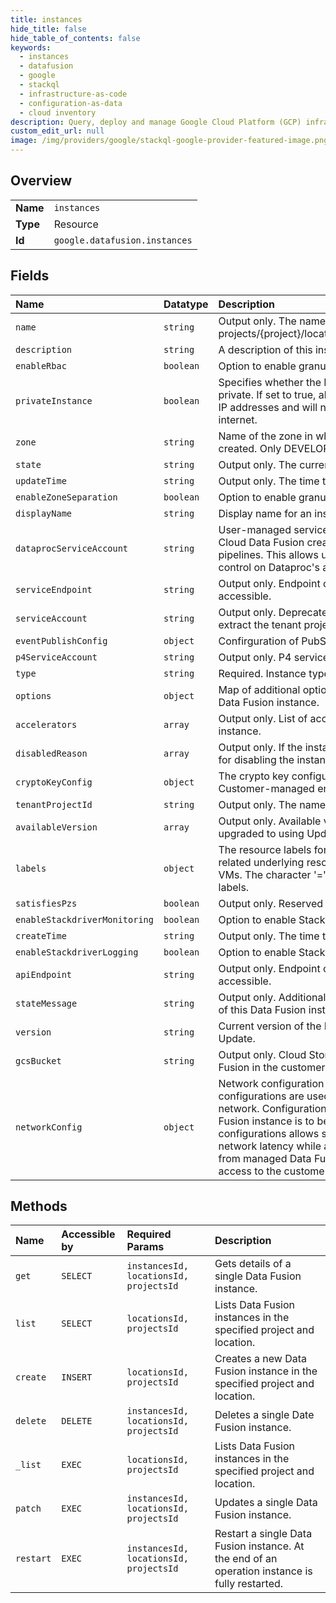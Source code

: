 ```yaml
---
title: instances
hide_title: false
hide_table_of_contents: false
keywords:
  - instances
  - datafusion
  - google    
  - stackql
  - infrastructure-as-code
  - configuration-as-data
  - cloud inventory
description: Query, deploy and manage Google Cloud Platform (GCP) infrastructure and resources using SQL
custom_edit_url: null
image: /img/providers/google/stackql-google-provider-featured-image.png
---
```

  
    

## Overview
<table><tbody>
<tr><td><b>Name</b></td><td><code>instances</code></td></tr>
<tr><td><b>Type</b></td><td>Resource</td></tr>
<tr><td><b>Id</b></td><td><code>google.datafusion.instances</code></td></tr>
</tbody></table>

## Fields
| Name | Datatype | Description |
|:-----|:---------|:------------|
| `name` | `string` | Output only. The name of this instance is in the form of projects/&#123;project&#125;/locations/&#123;location&#125;/instances/&#123;instance&#125;. |
| `description` | `string` | A description of this instance. |
| `enableRbac` | `boolean` | Option to enable granular role-based access control. |
| `privateInstance` | `boolean` | Specifies whether the Data Fusion instance should be private. If set to true, all Data Fusion nodes will have private IP addresses and will not be able to access the public internet. |
| `zone` | `string` | Name of the zone in which the Data Fusion instance will be created. Only DEVELOPER instances use this field. |
| `state` | `string` | Output only. The current state of this Data Fusion instance. |
| `updateTime` | `string` | Output only. The time the instance was last updated. |
| `enableZoneSeparation` | `boolean` | Option to enable granular zone separation. |
| `displayName` | `string` | Display name for an instance. |
| `dataprocServiceAccount` | `string` | User-managed service account to set on Dataproc when Cloud Data Fusion creates Dataproc to run data processing pipelines. This allows users to have fine-grained access control on Dataproc's accesses to cloud resources. |
| `serviceEndpoint` | `string` | Output only. Endpoint on which the Data Fusion UI is accessible. |
| `serviceAccount` | `string` | Output only. Deprecated. Use tenant_project_id instead to extract the tenant project ID. |
| `eventPublishConfig` | `object` | Confirguration of PubSubEventWriter. |
| `p4ServiceAccount` | `string` | Output only. P4 service account for the customer project. |
| `type` | `string` | Required. Instance type. |
| `options` | `object` | Map of additional options used to configure the behavior of Data Fusion instance. |
| `accelerators` | `array` | Output only. List of accelerators enabled for this CDF instance. |
| `disabledReason` | `array` | Output only. If the instance state is DISABLED, the reason for disabling the instance. |
| `cryptoKeyConfig` | `object` | The crypto key configuration. This field is used by the Customer-managed encryption keys (CMEK) feature. |
| `tenantProjectId` | `string` | Output only. The name of the tenant project. |
| `availableVersion` | `array` | Output only. Available versions that the instance can be upgraded to using UpdateInstanceRequest. |
| `labels` | `object` | The resource labels for instance to use to annotate any related underlying resources such as Compute Engine VMs. The character '=' is not allowed to be used within the labels. |
| `satisfiesPzs` | `boolean` | Output only. Reserved for future use. |
| `enableStackdriverMonitoring` | `boolean` | Option to enable Stackdriver Monitoring. |
| `createTime` | `string` | Output only. The time the instance was created. |
| `enableStackdriverLogging` | `boolean` | Option to enable Stackdriver Logging. |
| `apiEndpoint` | `string` | Output only. Endpoint on which the REST APIs is accessible. |
| `stateMessage` | `string` | Output only. Additional information about the current state of this Data Fusion instance if available. |
| `version` | `string` | Current version of the Data Fusion. Only specifiable in Update. |
| `gcsBucket` | `string` | Output only. Cloud Storage bucket generated by Data Fusion in the customer project. |
| `networkConfig` | `object` | Network configuration for a Data Fusion instance. These configurations are used for peering with the customer network. Configurations are optional when a public Data Fusion instance is to be created. However, providing these configurations allows several benefits, such as reduced network latency while accessing the customer resources from managed Data Fusion instance nodes, as well as access to the customer on-prem resources. |
## Methods
| Name | Accessible by | Required Params | Description |
|:-----|:--------------|:----------------|:------------|
| `get` | `SELECT` | `instancesId, locationsId, projectsId` | Gets details of a single Data Fusion instance. |
| `list` | `SELECT` | `locationsId, projectsId` | Lists Data Fusion instances in the specified project and location. |
| `create` | `INSERT` | `locationsId, projectsId` | Creates a new Data Fusion instance in the specified project and location. |
| `delete` | `DELETE` | `instancesId, locationsId, projectsId` | Deletes a single Date Fusion instance. |
| `_list` | `EXEC` | `locationsId, projectsId` | Lists Data Fusion instances in the specified project and location. |
| `patch` | `EXEC` | `instancesId, locationsId, projectsId` | Updates a single Data Fusion instance. |
| `restart` | `EXEC` | `instancesId, locationsId, projectsId` | Restart a single Data Fusion instance. At the end of an operation instance is fully restarted. |
